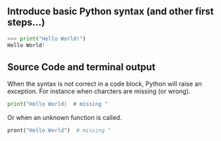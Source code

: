 ## Introduce basic Python syntax (and other first steps...)

```py
>>> print("Hello World!")
Hello World!
```

## Source Code and terminal output
 
When the syntax is not correct in a code block, Python will raise an exception.
For instance when charcters are missing (or wrong).
<!--pytest-codeblocks:expect-error-->
```python
print("Hello World)  # missing "
```

Or when an unknown function is called.
<!--pytest-codeblocks:expect-error-->
```python
pront("Hello World")  # missing "
```
